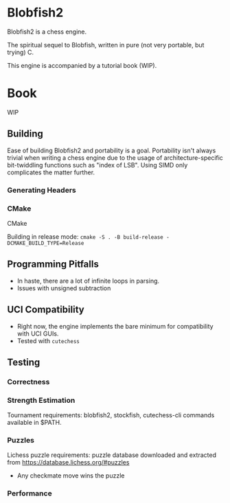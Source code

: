 # Blobfish2
Blobfish2 is a chess engine.

The spiritual sequel to Blobfish, written in pure (not very portable, but trying) C.

This engine is accompanied by a tutorial book (WIP).

# Book

WIP

## Building
Ease of building Blobfish2 and portability is a goal. Portability isn't always trivial when writing a chess engine
due to the usage of architecture-specific bit-twiddling functions such as "index of LSB". Using SIMD only complicates the matter further.

### Generating Headers


### CMake
CMake

Building in release mode: `cmake -S . -B build-release -DCMAKE_BUILD_TYPE=Release`

## Programming Pitfalls
- In haste, there are a lot of infinite loops in parsing.
- Issues with unsigned subtraction

## UCI Compatibility
- Right now, the engine implements the bare minimum for compatibility with UCI GUIs.
- Tested with `cutechess`

## Testing

### Correctness

### Strength Estimation
Tournament requirements: blobfish2, stockfish, cutechess-cli commands available in $PATH.

### Puzzles
Lichess puzzle requirements: puzzle database downloaded and extracted from https://database.lichess.org/#puzzles
- Any checkmate move wins the puzzle

### Performance

